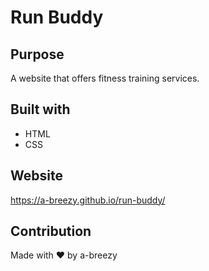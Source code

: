 # Run Buddy

## Purpose
A website that offers fitness training services.

## Built with
* HTML
* CSS

## Website
https://a-breezy.github.io/run-buddy/

## Contribution
Made with ❤️ by a-breezy
